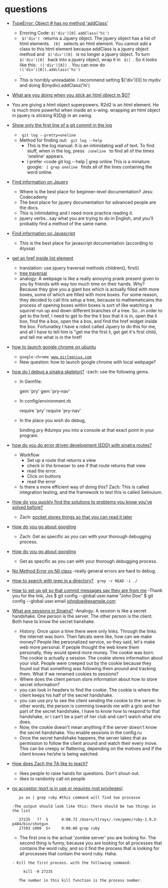 questions
=========

- [TypeError: Object #<HTMLDivElement> has no method 'addClass'](http://stackoverflow.com/questions/6409039/jquery-each-this)
   - Erroring Code: <code>$('div')[0].addClass('hi') </code>
   - <code> $('div') </code> returns a Jquery object. The jquery object has a list of html elements. <code> [0] </code> selects an html element.  You cannot add a class to this html element because addClass is a jquery object method and <code> $('div')[0] </code> is no longer a jquery object.  To turn <code> $('div')[0] </code> back into a jquery object, wrap it in <code> $() </code>.  So it looks like this: <code> $($('div')[0]) </code>.  You can now do <code> $($('div')[0]).addclass('hi') </code>.  
   - This is horribly unreadable. I recommend setting $('div')[0] to mydiv and doing $(mydiv).addClass('hi')  

 - [What are you doing when you stick an html object in $()?]()
  - You are giving a html object superpowers.  R2d2 is an html element.  He is much more powerful when inside an x-wing.  wrapping an html object in jquery is sticking R2D@ in an xwing.



- [Show only the first line of a git commit in the log]()
   - <code> git log --pretty=oneline </code>
   - Method for finding out: <code> git log --help </code>  
      - This is the log manual. It is an intimidating wall of text. To find stuff, when in the log, press <code> /oneline </code> to find all of the times  'oneline' appears.  
      - I prefer <code git log --help | grep online </code>  This is a minature google:  <code> | grep oneline </code> finds all of the lines containing the word online.

- [Find information on Jquery](http://jquery.com/) 
  - Where is the best place for beginner-level documentation?  Jess: Codecademy
  - The best place for jquery documentation for advanced people are the docs. 
  - This is intimidating and I need more practice reading it. 
  - jquery verbs...say what you are trying to do in English, and you'll probably find a method of the same name.  
 
- [Find information on Javascript](https://developer.mozilla.org/en-US/docs/Web/JavaScript)
   - This is the best place for javascript documentation (according to Alyssa) 

- [get an href inside list element]() 
  - translation: use jquery traversal methods children(), first()
  - [tree traversal](https://api.jquery.com/category/traversing/tree-traversal/)
  - analogy: A webpage is like a really annoying prank present given to you by friends with way too much time on their hands.  Why? Because they give you a giant box which is actually filled with more boxes, some of which are filled with more boxes.  For some reason, they decided to call this setup a tree, because to mathemeticains the process of opening boxes within boxes is sort of like watching a squirrel run up and down different branches of a tree.  So...in order to get to the href, I need to get to the the li box that it is in, open the li box, find the a box, open the a box, and find the href widget inside the box. Fortunatley I have a robot called Jquery to do this for me, and all I have to tell him is "get me the first li, get get it's first child, and tell me what is in the href!
 

- [how to launch google chrome on ubuntu](http://ubuntuforums.org/showthread.php?t=1385182)
  - <code>google-chrome www.girlgenius.com</code>
  - New question: how to launch google chrome with local webpage? 
 
- [how do I debug a sinatra skeleton?](https://github.com/tararoys/DBC_Sinatra_Skeleton)
   -zach: use the following gems.
   - In Gemfile: 
      
        gem 'pry'
        gem 'pry-nav'
       
      
   - In config/environment.rb
      
        require 'pry'
        require 'pry-nav'
      
   - In the place you wish do debug, 
    
        binding.pry #dumps you into a console at that exact point in your program.


- [how do you do error driven development (EDD) with sinatra routes?]()
   - Workflow
     - Set up a route that returns a view
     - check in the browser to see if that route returns that view
     - read the error.
     - Click on buttons
     - read the error
   - Is there a more efficient way of doing this?  Zach: This is called integration testing, and the framework to test this is called Selinuium. 

- [How do you quickly find the solutions to problems you know you've solved before?]()
   - Zach: [pocket stores things so that you can read it later](http://getpocket.com/) 

- [How do you go about googling]()
  - Zach: Get as specific as you can with your thorough debugging process.
 
- [How do you go about googling]()
  - Get as specific as you can with your thorough debugging process. 

- [No Method Error on Nil class](http://www.ruby-doc.org/core-2.1.0/NoMethodError.html)
  -really general errors are hard to debug.  

- [How to search with grep in a directory?](Ksolo)
    <code> grep -r READ -i ./ </code>

- [How to set up git so that commit messages say they are from me](http://git-scm.com/book/en/Getting-Started-First-Time-Git-Setup)
   -Thank you for the link, Jss 
      $ git config --global user.name "John Doe"
      $ git config --global user.email johndoe@example.com

- [What are sessions in Sinatra?]()
  -Analogy: A session is like a secret handshake. One person is the server. The other person is the client.  Both have to know the secret hanshake. 
  - History:  Once upon a time there were only links.  Through the links the internet was born. Then fatcats were like, how can we make money?  People like personalized service, so they said, let's make web more personal. If people thought the web knew them personally, they would spend more money.  The cookie was born.  The cookie is actually a session. The cookie stores information about your visit.  People were creeped out by the cookie because they found out that something was following them around and tracking them.  What if we renamed cookies to sessions?  
   - Where does the client person store information about how to store secret information?  
   - you can look in headers to find the cookie.  The cookie is where the client keeps his half of the secret handshake. 
   - you can use pry to see the client sending the cookie to the server.  In other words, the person is comming towards me with a grin and her part of the secret handshake, I have to know how to respond to that handshake, or I can't be a part of her club and can't watch what she does.  
   - Now, the cookie doesn't mean anything if the server doesn't know the secret handshake.  You enable sessions in the config.ru
   - Once the secret handshake happens, the server takes that as permission to follow the client around and watch their every move. This can be creepy or flattering, depending on the motives and if the client knows he/she is being watched. 

  

- [How does Zach the TA like to teach?]()
   - likes people to raise hands for questions. Don't shout-out. 
   - likes to randomly call on people 

- [no acceptor (port is in use or requires root privileges)](https://github.com/tararoys/SurveyDBC/blob/TLR/Tests/README.md#no-acceptor-port-is-in-use-or-requires-root-privileges)
     
         px ax | grep ruby #this command will find two processe

      -The output should look like this: there should be two things in the list 
  
         27235   ??  S      0:00.72 /Users/tlroys/.rvm/gems/ruby-1.9.3-p484/bin/shotgun      
         27393 s000  S+     0:00.00 grep ruby
   
     - The first one is the actual 'zombie server' you are looking for. The second thing is funny, because you are looking for all processes that contains the word ruby, and so it find the process that is looking for all processes that contain the word ruby. Haha. 
     
      - Kill the first process. with the following command: 
      
           kill -9 27235
          
         The number in this kill function is the process number. 
   
         
